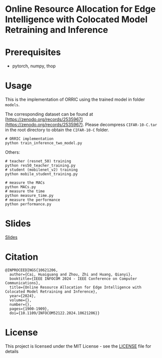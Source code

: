 # Online Resource Allocation for Edge Intelligence with Colocated Model Retraining and Inference
# Prerequisites
- pytorch, numpy, thop
# Usage

This is the implementation of ORRIC using the trained model in folder `models`.

The corresponding dataset can be found at [https://zenodo.org/records/2535967](https://zenodo.org/records/2535967). Please decompress `CIFAR-10-C.tar` in the root directory to obtain the `CIFAR-10-C` folder.
```
# ORRIC implementation
python train_inference_two_model.py 
```

Others:
```
# teacher (resnet_50) training
python res50_teacher_training.py
# student (mobilenet_v2) training
python mobile_student_training.py

# measure the MACs
python MACs.py
# measure the time
python measure_time.py
# measure the performance
python performance.py
```


# Slides

[Slides](https://caihuaiguang.github.io/Publication/INFOCOM2024/Online_Resource_Allocation_for_Edge_Intelligence_with_Colocated_Model_Retraining_and_Inference_slides.pdf)

# Citation
```
@INPROCEEDINGS{10621206,
  author={Cai, Huaiguang and Zhou, Zhi and Huang, Qianyi},
  booktitle={IEEE INFOCOM 2024 - IEEE Conference on Computer Communications}, 
  title={Online Resource Allocation for Edge Intelligence with Colocated Model Retraining and Inference}, 
  year={2024},
  volume={},
  number={},
  pages={1900-1909},
  doi={10.1109/INFOCOM52122.2024.10621206}}

```

# License
This project is licensed under the MIT License - see the [LICENSE](LICENSE) file for details
